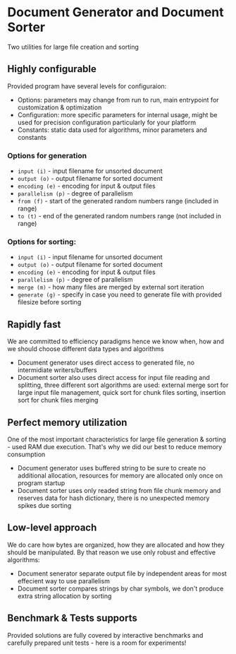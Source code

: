 # Document Generator and Document Sorter

Two utilities for large file creation and sorting

## Highly configurable
Provided program have several levels for configuraion:
- Options: parameters may change from run to run, main entrypoint for customization & optimization
- Configuration: more specific parameters for internal usage, might be used for precision configuration particularly for your platform
- Constants: static data used for algorithms, minor parameters and constants 

### Options for generation
- `input (i)` - input filename for unsorted document
- `output (o)` - output filename for sorted document
- `encoding (e)` - encoding for input & output files
- `parallelism (p)` - degree of parallelism
- `from (f)` - start of the generated random numbers range (included in range)
- `to (t)` - end of the generated random numbers range (not included in range)

### Options for sorting:
- `input (i)` - input filename for unsorted document
- `output (o)` - output filename for sorted document
- `encoding (e)` - encoding for input & output files
- `parallelism (p)` - degree of parallelism
- `merge (m)` - how many files are merged by external sort iteration
- `generate (g)` - specify in case you need to generate file with provided filesize before sorting

## Rapidly fast
We are committed to efficiency paradigms hence we know when, how and we should choose different data types and algorithms
- Document generator uses direct access to generated file, no intermidiate writers/buffers
- Document sorter also uses direct access for input file reading and splitting, three different sort algorithms are used: external merge sort for large input file management, quick sort for chunk files sorting, insertion sort for chunk files merging 


## Perfect memory utilization
One of the most important characteristics for large file generation & sorting - used RAM due execution. That's why we did our best to reduce memory consumption
- Document generator uses buffered string to be sure to create no additional allocation, resources for memory are allocated only once on program startup
- Document sorter uses only readed string from file chunk memory and reserves data for hash dictionary, there is no unexpected memory spikes due sorting

## Low-level approach
We do care how bytes are organized, how they are allocated and how they should be manipulated. By that reason we use only robust and effective algorithms:
- Document senerator separate output file by independent areas for most effecient way to use parallelism
- Document sorter compares strings by char symbols, we don't produce extra string allocation by sorting 

## Benchmark & Tests supports
Provided solutions are fully covered by interactive benchmarks and carefully prepared unit tests - here is a room for experiments!
